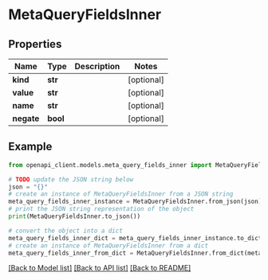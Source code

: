 # MetaQueryFieldsInner


## Properties

Name | Type | Description | Notes
------------ | ------------- | ------------- | -------------
**kind** | **str** |  | [optional] 
**value** | **str** |  | [optional] 
**name** | **str** |  | [optional] 
**negate** | **bool** |  | [optional] 

## Example

```python
from openapi_client.models.meta_query_fields_inner import MetaQueryFieldsInner

# TODO update the JSON string below
json = "{}"
# create an instance of MetaQueryFieldsInner from a JSON string
meta_query_fields_inner_instance = MetaQueryFieldsInner.from_json(json)
# print the JSON string representation of the object
print(MetaQueryFieldsInner.to_json())

# convert the object into a dict
meta_query_fields_inner_dict = meta_query_fields_inner_instance.to_dict()
# create an instance of MetaQueryFieldsInner from a dict
meta_query_fields_inner_from_dict = MetaQueryFieldsInner.from_dict(meta_query_fields_inner_dict)
```
[[Back to Model list]](../README.md#documentation-for-models) [[Back to API list]](../README.md#documentation-for-api-endpoints) [[Back to README]](../README.md)


